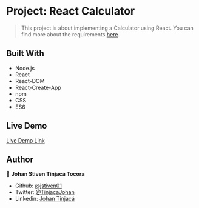 # Project: React Calculator

> This project is about implementing a Calculator using React. You can find more about the requirements [here](https://github.com/microverseinc/project-react-calculator/blob/master/README.md).

## Built With

- Node.js
- React
- React-DOM
- React-Create-App
- npm
- CSS
- ES6

## Live Demo

[Live Demo Link](https://stormy-sands-45425.herokuapp.com/)

## Author

👤 **Johan Stiven Tinjacá Tocora**

- Github: [@jstiven01](https://github.com/jstiven01)
- Twitter: [@TinjacaJohan](https://twitter.com/TinjacaJohan)
- Linkedin: [Johan Tinjacá](https://www.linkedin.com/in/johanstiventinjaca/)